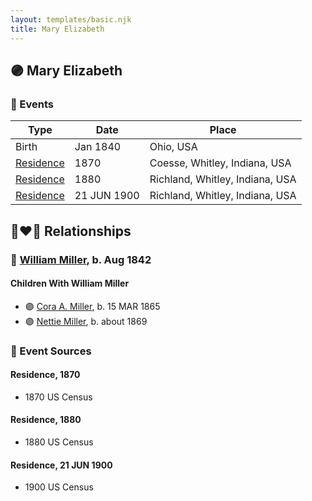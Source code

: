 ```yaml
---
layout: templates/basic.njk
title: Mary Elizabeth
---
```

## 🟣 Mary Elizabeth

### 📆 Events

Type | Date | Place
------ | ------ | ------
Birth | Jan 1840 | Ohio, USA
[Residence](#event-event-0) | 1870 | Coesse, Whitley, Indiana, USA
[Residence](#event-event-1) | 1880 | Richland, Whitley, Indiana, USA
[Residence](#event-event-2) | 21 JUN 1900 | Richland, Whitley, Indiana, USA

## 👩‍❤️‍👨 Relationships

### 🔵 [William Miller](/people/1/1014217), b. Aug 1842

#### Children With William Miller
* 🟣 [Cora A. Miller](/people/1/12053368), b. 15 MAR 1865
* 🟣 [Nettie Miller](/people/4/48706128), b. about 1869
### 📰 Event Sources

#### <a id="event-event-0"></a> Residence, 1870
* 1870 US Census

#### <a id="event-event-1"></a> Residence, 1880
* 1880 US Census

#### <a id="event-event-2"></a> Residence, 21 JUN 1900
* 1900 US Census
